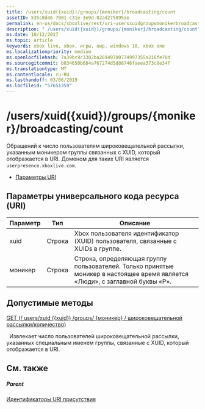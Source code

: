 ```yaml
---
title: /users/xuid({xuid})/groups/{moniker}/broadcasting/count
assetID: 535c8d46-7001-c31e-3e9d-82ad275095ae
permalink: en-us/docs/xboxlive/rest/uri-usersxuidgroupsmonikerbroadcastingcount.html
description: " /users/xuid({xuid})/groups/{moniker}/broadcasting/count"
ms.date: 10/12/2017
ms.topic: article
keywords: xbox live, xbox, игры, uwp, windows 10, xbox one
ms.localizationpriority: medium
ms.openlocfilehash: 7a39bc9c3302ba26949700774997355a216fe70d
ms.sourcegitcommit: b034650b684a767274d5d88746faeea373c8e34f
ms.translationtype: MT
ms.contentlocale: ru-RU
ms.lasthandoff: 03/06/2019
ms.locfileid: "57651359"
---
```

# <a name="usersxuidxuidgroupsmonikerbroadcastingcount"></a>/users/xuid({xuid})/groups/{moniker}/broadcasting/count
Обращений к число пользователям широковещательной рассылки, указанным моникером группы связанных с XUID, который отображается в URI. Доменом для таких URI является `userpresence.xboxlive.com`.
 
  * [Параметры URI](#ID4EV)
 
<a id="ID4EV"></a>

 
## <a name="uri-parameters"></a>Параметры универсального кода ресурса (URI)
 
| Параметр| Тип| Описание| 
| --- | --- | --- | 
| xuid| Строка| Xbox пользователя идентификатор (XUID) пользователя, связанные с XUIDs в группе.| 
| моникер| Строка| Строка, определяющая группу пользователей. Только принятые моникер в настоящее время является «Люди», с заглавной буквы «P».| 
  
<a id="ID4E4B"></a>

 
## <a name="valid-methods"></a>Допустимые методы

[GET (/ users/xuid ({xuid}) /groups/ {моникер} / широковещательной рассылки/количество)](uri-usersxuidgroupsmonikerbroadcastingcountget.md)

&nbsp;&nbsp;Извлекает число пользователей широковещательной рассылки, указанных специальным именем группы, связанные с XUID, который отображается в URI.
 
<a id="ID4EHC"></a>

 
## <a name="see-also"></a>См. также
 
<a id="ID4EJC"></a>

 
##### <a name="parent"></a>Parent 

[Идентификаторы URI присутствия](atoc-reference-presence.md)

   